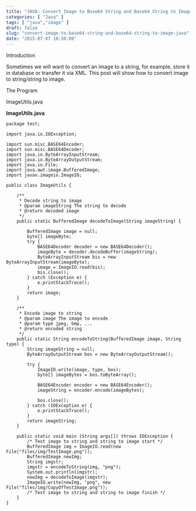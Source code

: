 ```yaml
---
title: "JAVA: Convert Image to Base64 String and Base64 String to Image"
categories: [ "Java" ]
tags: [ "java","image" ]
draft: false
slug: "convert-image-to-base64-string-and-base64-string-to-image-java"
date: "2015-07-07 18:30:00"
---
```


Introduction

Sometimes we will want to convert an image to a string, for example, store it in database or transfer it via XML. This post will show how to convert image to string/string to image.

The Program


<!--more-->


ImageUtils.java


**ImageUtils.java**

    package test;
    
    import java.io.IOException;
    
    import sun.misc.BASE64Encoder;
    import sun.misc.BASE64Decoder;
    import java.io.ByteArrayInputStream;
    import java.io.ByteArrayOutputStream;
    import java.io.File;
    import java.awt.image.BufferedImage;
    import javax.imageio.ImageIO;
    
    public class ImageUtils {
    
        /**
         * Decode string to image
         * @param imageString The string to decode
         * @return decoded image
         */
        public static BufferedImage decodeToImage(String imageString) {
    
            BufferedImage image = null;
            byte[] imageByte;
            try {
                BASE64Decoder decoder = new BASE64Decoder();
                imageByte = decoder.decodeBuffer(imageString);
                ByteArrayInputStream bis = new ByteArrayInputStream(imageByte);
                image = ImageIO.read(bis);
                bis.close();
            } catch (Exception e) {
                e.printStackTrace();
            }
            return image;
        }
    
        /**
         * Encode image to string
         * @param image The image to encode
         * @param type jpeg, bmp, ...
         * @return encoded string
         */
        public static String encodeToString(BufferedImage image, String type) {
            String imageString = null;
            ByteArrayOutputStream bos = new ByteArrayOutputStream();
    
            try {
                ImageIO.write(image, type, bos);
                byte[] imageBytes = bos.toByteArray();
    
                BASE64Encoder encoder = new BASE64Encoder();
                imageString = encoder.encode(imageBytes);
    
                bos.close();
            } catch (IOException e) {
                e.printStackTrace();
            }
            return imageString;
        }
    
        public static void main (String args[]) throws IOException {
            /* Test image to string and string to image start */
            BufferedImage img = ImageIO.read(new File("files/img/TestImage.png"));
            BufferedImage newImg;
            String imgstr;
            imgstr = encodeToString(img, "png");
            System.out.println(imgstr);
            newImg = decodeToImage(imgstr);
            ImageIO.write(newImg, "png", new File("files/img/CopyOfTestImage.png"));
            /* Test image to string and string to image finish */
        }
    }